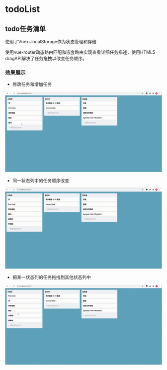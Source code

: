 # todoList

## todo任务清单

使用了Vuex+localStorage作为状态管理和存储

使用vue-router动态路由匹配和嵌套路由实现查看详细任务描述，使用HTML5 dragAPI解决了任务拖拽以改变任务顺序。

### 效果展示

- 修改任务和增加任务

<img src="/public/todoList.gif"/>

- 同一状态列中的任务顺序改变

<img src="/public/todoList-2.gif"/>

- 把某一状态列的任务拖拽到其他状态列中

<img src="/public/todoList-3.gif"/>

